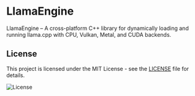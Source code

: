 # LlamaEngine
LlamaEngine – A cross-platform C++ library for dynamically loading and running llama.cpp with CPU, Vulkan, Metal, and CUDA backends.

## License

This project is licensed under the MIT License - see the [LICENSE](./LICENSE) file for details.

![License](https://img.shields.io/badge/license-MIT-blue.svg)
